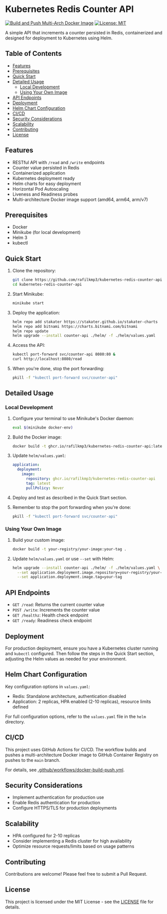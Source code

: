 # Kubernetes Redis Counter API

[![Build and Push Multi-Arch Docker Image](https://github.com/rafilkmp3/kubernetes-redis-counter-api/actions/workflows/docker-build-push.yml/badge.svg)](https://github.com/rafilkmp3/kubernetes-redis-counter-api/actions/workflows/docker-build-push.yml)
[![License: MIT](https://img.shields.io/badge/License-MIT-yellow.svg)](https://opensource.org/licenses/MIT)

A simple API that increments a counter persisted in Redis, containerized and designed for deployment to Kubernetes using Helm.

## Table of Contents

- [Features](#features)
- [Prerequisites](#prerequisites)
- [Quick Start](#quick-start)
- [Detailed Usage](#detailed-usage)
  - [Local Development](#local-development)
  - [Using Your Own Image](#using-your-own-image)
- [API Endpoints](#api-endpoints)
- [Deployment](#deployment)
- [Helm Chart Configuration](#helm-chart-configuration)
- [CI/CD](#cicd)
- [Security Considerations](#security-considerations)
- [Scalability](#scalability)
- [Contributing](#contributing)
- [License](#license)

## Features

- RESTful API with `/read` and `/write` endpoints
- Counter value persisted in Redis
- Containerized application
- Kubernetes deployment ready
- Helm charts for easy deployment
- Horizontal Pod Autoscaling
- Liveness and Readiness probes
- Multi-architecture Docker image support (amd64, arm64, arm/v7)

## Prerequisites

- Docker
- Minikube (for local development)
- Helm 3
- kubectl

## Quick Start

1. Clone the repository:
   ```bash
   git clone https://github.com/rafilkmp3/kubernetes-redis-counter-api.git
   cd kubernetes-redis-counter-api
   ```

2. Start Minikube:
   ```bash
   minikube start
   ```

3. Deploy the application:
   ```bash
   helm repo add stakater https://stakater.github.io/stakater-charts
   helm repo add bitnami https://charts.bitnami.com/bitnami
   helm repo update
   helm upgrade --install counter-api ./helm/ -f ./helm/values.yaml
   ```

4. Access the API:
   ```bash
   kubectl port-forward svc/counter-api 8080:80 &
   curl http://localhost:8080/read
   ```

5. When you're done, stop the port forwarding:
   ```bash
   pkill -f "kubectl port-forward svc/counter-api"
   ```

## Detailed Usage

### Local Development

1. Configure your terminal to use Minikube's Docker daemon:
   ```bash
   eval $(minikube docker-env)
   ```

2. Build the Docker image:
   ```bash
   docker build -t ghcr.io/rafilkmp3/kubernetes-redis-counter-api:latest . --no-cache
   ```

3. Update `helm/values.yaml`:
   ```yaml
   application:
     deployment:
       image:
         repository: ghcr.io/rafilkmp3/kubernetes-redis-counter-api
         tag: latest
         pullPolicy: Never
   ```

4. Deploy and test as described in the Quick Start section.

5. Remember to stop the port forwarding when you're done:
   ```bash
   pkill -f "kubectl port-forward svc/counter-api"
   ```

### Using Your Own Image

1. Build your custom image:
   ```bash
   docker build -t your-registry/your-image:your-tag .
   ```

2. Update `helm/values.yaml` or use `--set` with Helm:
   ```bash
   helm upgrade --install counter-api ./helm/ -f ./helm/values.yaml \
     --set application.deployment.image.repository=your-registry/your-image \
     --set application.deployment.image.tag=your-tag
   ```

## API Endpoints

- `GET /read`: Returns the current counter value
- `POST /write`: Increments the counter value
- `GET /healthz`: Health check endpoint
- `GET /ready`: Readiness check endpoint

## Deployment

For production deployment, ensure you have a Kubernetes cluster running and `kubectl` configured. Then follow the steps in the Quick Start section, adjusting the Helm values as needed for your environment.

## Helm Chart Configuration

Key configuration options in `values.yaml`:

- Redis: Standalone architecture, authentication disabled
- Application: 2 replicas, HPA enabled (2-10 replicas), resource limits defined

For full configuration options, refer to the `values.yaml` file in the `helm` directory.

## CI/CD

This project uses GitHub Actions for CI/CD. The workflow builds and pushes a multi-architecture Docker image to GitHub Container Registry on pushes to the `main` branch.

For details, see [.github/workflows/docker-build-push.yml](.github/workflows/docker-build-push.yml).

## Security Considerations

- Implement authentication for production use
- Enable Redis authentication for production
- Configure HTTPS/TLS for production deployments

## Scalability

- HPA configured for 2-10 replicas
- Consider implementing a Redis cluster for high availability
- Optimize resource requests/limits based on usage patterns

## Contributing

Contributions are welcome! Please feel free to submit a Pull Request.

## License

This project is licensed under the MIT License - see the [LICENSE](LICENSE) file for details.